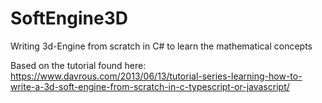 # SoftEngine3D
Writing 3d-Engine from scratch in C# to learn the mathematical concepts

Based on the tutorial found here: https://www.davrous.com/2013/06/13/tutorial-series-learning-how-to-write-a-3d-soft-engine-from-scratch-in-c-typescript-or-javascript/
